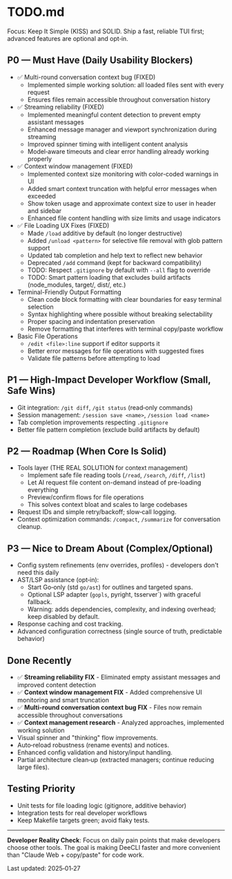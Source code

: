 # TODO.md

Focus: Keep It Simple (KISS) and SOLID. Ship a fast, reliable TUI first; advanced features are optional and opt‑in.

## P0 — Must Have (Daily Usability Blockers)
- ✅ Multi-round conversation context bug (FIXED)
  - Implemented simple working solution: all loaded files sent with every request
  - Ensures files remain accessible throughout conversation history
- ✅ Streaming reliability (FIXED)
  - Implemented meaningful content detection to prevent empty assistant messages
  - Enhanced message manager and viewport synchronization during streaming
  - Improved spinner timing with intelligent content analysis
  - Model‑aware timeouts and clear error handling already working properly
- ✅ Context window management (FIXED)
  - Implemented context size monitoring with color-coded warnings in UI
  - Added smart context truncation with helpful error messages when exceeded
  - Show token usage and approximate context size to user in header and sidebar
  - Enhanced file content handling with size limits and usage indicators
- ✅ File Loading UX Fixes (FIXED)
  - Made `/load` additive by default (no longer destructive)
  - Added `/unload <pattern>` for selective file removal with glob pattern support
  - Updated tab completion and help text to reflect new behavior
  - Deprecated `/add` command (kept for backward compatibility)
  - TODO: Respect `.gitignore` by default with `--all` flag to override
  - TODO: Smart pattern loading that excludes build artifacts (node_modules, target/, dist/, etc.)
- Terminal-Friendly Output Formatting
  - Clean code block formatting with clear boundaries for easy terminal selection
  - Syntax highlighting where possible without breaking selectability
  - Proper spacing and indentation preservation
  - Remove formatting that interferes with terminal copy/paste workflow
- Basic File Operations
  - `/edit <file>:line` support if editor supports it
  - Better error messages for file operations with suggested fixes
  - Validate file patterns before attempting to load

## P1 — High‑Impact Developer Workflow (Small, Safe Wins)
- Git integration: `/git diff`, `/git status` (read‑only commands)
- Session management: `/session save <name>`, `/session load <name>`
- Tab completion improvements respecting `.gitignore`
- Better file pattern completion (exclude build artifacts by default)

## P2 — Roadmap (When Core Is Solid)
- Tools layer (THE REAL SOLUTION for context management)
  - Implement safe file reading tools (`/read`, `/search`, `/diff`, `/list`)
  - Let AI request file content on-demand instead of pre-loading everything
  - Preview/confirm flows for file operations
  - This solves context bloat and scales to large codebases
- Request IDs and simple retry/backoff; slow‑call logging.
- Context optimization commands: `/compact`, `/summarize` for conversation cleanup.

## P3 — Nice to Dream About (Complex/Optional)
- Config system refinements (env overrides, profiles) - developers don't need this daily
- AST/LSP assistance (opt‑in):
  - Start Go‑only (std `go/ast`) for outlines and targeted spans.
  - Optional LSP adapter (`gopls`, pyright, tsserver`) with graceful fallback.
  - Warning: adds dependencies, complexity, and indexing overhead; keep disabled by default.
- Response caching and cost tracking.
- Advanced configuration correctness (single source of truth, predictable behavior)

## Done Recently
- ✅ **Streaming reliability FIX** - Eliminated empty assistant messages and improved content detection
- ✅ **Context window management FIX** - Added comprehensive UI monitoring and smart truncation
- ✅ **Multi-round conversation context bug FIX** - Files now remain accessible throughout conversations
- ✅ **Context management research** - Analyzed approaches, implemented working solution
- Visual spinner and "thinking" flow improvements.
- Auto‑reload robustness (rename events) and notices.
- Enhanced config validation and history/input handling.
- Partial architecture clean‑up (extracted managers; continue reducing large files).

## Testing Priority
- Unit tests for file loading logic (gitignore, additive behavior)
- Integration tests for real developer workflows
- Keep Makefile targets green; avoid flaky tests.

---

**Developer Reality Check**: Focus on daily pain points that make developers choose other tools. The goal is making DeeCLI faster and more convenient than "Claude Web + copy/paste" for code work.

Last updated: 2025‑01‑27